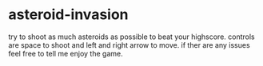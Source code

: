 # asteroid-invasion
try to shoot as much asteroids as possible to beat your highscore.
controls are space to shoot and left and right arrow to move.
 if ther are any issues feel free to tell me enjoy the game.
